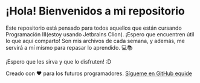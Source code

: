 

</head>
<body>
  <div class="container">
    <h1>¡Hola! Bienvenidos a mi repositorio </h1>
    <p>
      Este repositorio está pensado para todos aquellos que están cursando Programación III(estoy usando Jetbrains Clion). ¡Espero que encuentren útil lo que aquí comparto! 
      Son mis archivos de cada semana, y además, me servirá a mí mismo para repasar lo aprendido. 💻📚
    </p>
    <p class="emoji">¡Espero que les sirva y que lo disfruten! :D</p>
    <footer>
      <p>Creado con ❤️ para los futuros programadores. <a href="https://github.com/JoelxD12O" target="_blank">Sígueme en GitHub equide</a></p>
    </footer>
  </div>
</body>
</html>
